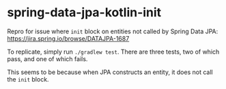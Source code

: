 # spring-data-jpa-kotlin-init
Repro for issue where `init` block on entities not called by Spring Data JPA: https://jira.spring.io/browse/DATAJPA-1687

To replicate, simply run `./gradlew test`. There are three tests, two of which pass, and one of which fails.

This seems to be because when JPA constructs an entity, it does not call the `init` block.
